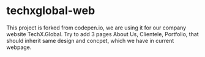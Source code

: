 # techxglobal-web

This project is forked from codepen.io, we are using it for our company website TechX.Global.
Try to add 3 pages About Us, Clientele, Portfolio, that should inherit same design and concpet, which we have in current webpage.
